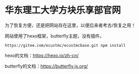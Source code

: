 # 华东理工大学方块乐享部官网
为了恢复方便，还是把网站存在这里，以便后来者考古/恢复之用！

网站使用了hexo框架，butterfly主题，没有插件。

`
https://gitee.com/ecustmc/ecustmcbase.git
npm install
`

hexo的文档：https://hexo.io/zh-cn/

butterfly的文档：https://butterfly.js.org/